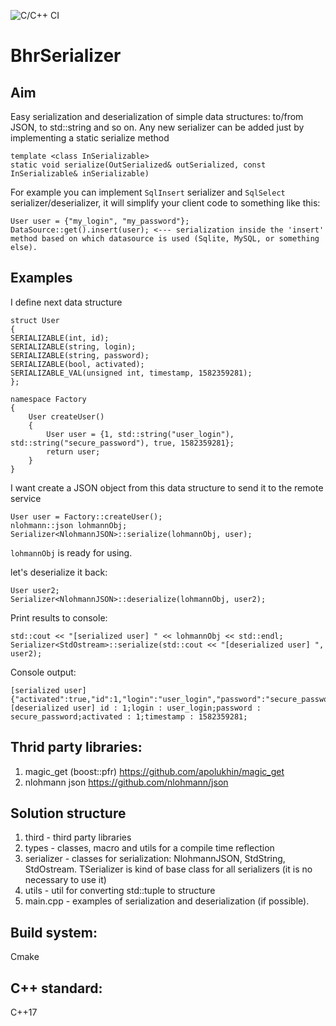 ![C/C++ CI](https://github.com/skident/BhrSerializer/workflows/C/C++%20CI/badge.svg?branch=master)

# BhrSerializer

## Aim
Easy serialization and deserialization of simple data structures: to/from JSON, to std::string and so on.
Any new serializer can be added just by implementing a static serialize method
```
template <class InSerializable>
static void serialize(OutSerialized& outSerialized, const InSerializable& inSerializable)
```
For example you can implement `SqlInsert` serializer and `SqlSelect` serializer/deserializer, it will simplify your client code to something like this:
```
User user = {"my_login", "my_password"};
DataSource::get().insert(user); <--- serialization inside the 'insert' method based on which datasource is used (Sqlite, MySQL, or something else).
```

## Examples
I define next data structure
```
struct User
{
SERIALIZABLE(int, id);
SERIALIZABLE(string, login);
SERIALIZABLE(string, password);
SERIALIZABLE(bool, activated);
SERIALIZABLE_VAL(unsigned int, timestamp, 1582359281);
};

namespace Factory
{
    User createUser()
    {
        User user = {1, std::string("user_login"), std::string("secure_password"), true, 1582359281};
        return user;
    }
}
```

I want create a JSON object from this data structure to send it to the remote service
```
User user = Factory::createUser();
nlohmann::json lohmannObj;
Serializer<NlohmannJSON>::serialize(lohmannObj, user);
```
`lohmannObj` is ready for using.

let's deserialize it back:
```
User user2;
Serializer<NlohmannJSON>::deserialize(lohmannObj, user2);
```

Print results to console:
```
std::cout << "[serialized user] " << lohmannObj << std::endl;
Serializer<StdOstream>::serialize(std::cout << "[deserialized user] ", user2);
```

Console output:
```
[serialized user] {"activated":true,"id":1,"login":"user_login","password":"secure_password","timestamp":1582359281}
[deserialized user] id : 1;login : user_login;password : secure_password;activated : 1;timestamp : 1582359281;

```

## Thrid party libraries:
1. magic_get (boost::pfr) https://github.com/apolukhin/magic_get
2. nlohmann json https://github.com/nlohmann/json

## Solution structure
1. third - third party libraries
2. types - classes, macro and utils for a compile time reflection  
3. serializer - classes for serialization: NlohmannJSON, StdString, StdOstream. TSerializer is kind of base class for all serializers (it is no necessary to use it)
4. utils - util for converting std::tuple to structure
5. main.cpp - examples of serialization and deserialization (if possible).

## Build system:
Cmake

## C++ standard:
C++17

